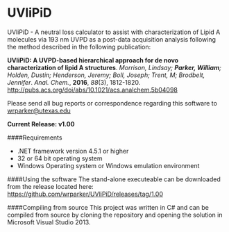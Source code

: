# UVliPiD
UVliPiD  - A neutral loss calculator to assist with characterization of Lipid A molecules via 193 nm UVPD as a post-data acquisition analysis following the method described in the following publication:

**UVliPiD: A UVPD-based hierarchical approach for de novo characterization of lipid A structures**.  *Morrison, Lindsay; **Parker, William**; Holden, Dustin; Henderson, Jeremy; Boll, Joseph; Trent, M; Brodbelt, Jennifer*.  *Anal. Chem.*, **2016**, *88*(3), 1812-1820.  http://pubs.acs.org/doi/abs/10.1021/acs.analchem.5b04098

Please send all bug reports or correspondence regarding this software to wrparker@utexas.edu

**Current Release: v1.00**

####Requirements
* .NET framework version 4.5.1 or higher
* 32 or 64 bit operating system
* Windows Operating system or Windows emulation environment

####Using the software
The stand-alone executeable can be downloaded from the release located here: https://github.com/wrparker/UVliPiD/releases/tag/1.00

####Compiling from source
This project was written in C# and can be compiled from source by cloning the repository and opening the solution in Microsoft Visual Studio 2013.


